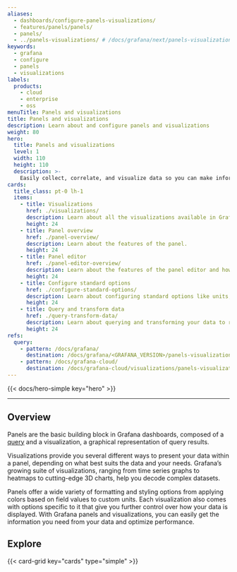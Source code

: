 ```yaml
---
aliases:
  - dashboards/configure-panels-visualizations/
  - features/panels/panels/
  - panels/
  - ../panels-visualizations/ # /docs/grafana/next/panels-visualizations/
keywords:
  - grafana
  - configure
  - panels
  - visualizations
labels:
  products:
    - cloud
    - enterprise
    - oss
menuTitle: Panels and visualizations
title: Panels and visualizations
description: Learn about and configure panels and visualizations
weight: 80
hero:
  title: Panels and visualizations
  level: 1
  width: 110
  height: 110
  description: >-
    Easily collect, correlate, and visualize data so you can make informed decisions in real time.
cards:
  title_class: pt-0 lh-1
  items:
    - title: Visualizations
      href: ./visualizations/
      description: Learn about all the visualizations available in Grafana, including which visualizations are ideal for different datasets and how to configure their options.
      height: 24
    - title: Panel overview
      href: ./panel-overview/
      description: Learn about the features of the panel.
      height: 24
    - title: Panel editor
      href: ./panel-editor-overview/
      description: Learn about the features of the panel editor and how to begin editing a panel.
      height: 24
    - title: Configure standard options
      href: ./configure-standard-options/
      description: Learn about configuring standard options like units, field display names, and colors.
      height: 24
    - title: Query and transform data
      href: ./query-transform-data/
      description: Learn about querying and transforming your data to refine your visualizations.
      height: 24
refs:
  query:
    - pattern: /docs/grafana/
      destination: /docs/grafana/<GRAFANA_VERSION>/panels-visualizations/query-transform-data/
    - pattern: /docs/grafana-cloud/
      destination: /docs/grafana-cloud/visualizations/panels-visualizations/query-transform-data/
---
```


{{< docs/hero-simple key="hero" >}}

---

## Overview

Panels are the basic building block in Grafana dashboards, composed of a [query](ref:query) and a visualization, a graphical representation of query results.

Visualizations provide you several different ways to present your data within a panel, depending on what best suits the data and your needs. Grafana’s growing suite of visualizations, ranging from time series graphs to heatmaps to cutting-edge 3D charts, help you decode complex datasets.

Panels offer a wide variety of formatting and styling options from applying colors based on field values to custom units. Each visualization also comes with options specific to it that give you further control over how your data is displayed. With Grafana panels and visualizations, you can easily get the information you need from your data and optimize performance.

## Explore

{{< card-grid key="cards" type="simple" >}}
